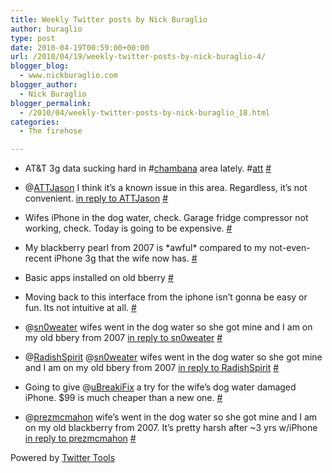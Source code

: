 ```yaml
---
title: Weekly Twitter posts by Nick Buraglio
author: buraglio
type: post
date: 2010-04-19T00:59:00+00:00
url: /2010/04/19/weekly-twitter-posts-by-nick-buraglio-4/
blogger_blog:
  - www.nickburaglio.com
blogger_author:
  - Nick Buraglio
blogger_permalink:
  - /2010/04/weekly-twitter-posts-by-nick-buraglio_18.html
categories:
  - The firehose

---
```

</p> 

  * AT&T 3g data sucking hard in #[chambana][1] area lately. #[att][2] [#][3] 


  * @[ATTJason][4] I think it&#8217;s a known issue in this area. Regardless, it&#8217;s not convenient. [in reply to ATTJason][5] [#][6] 


  * Wifes iPhone in the dog water, check. Garage fridge compressor not working, check. Today is going to be expensive. [#][7] 


  * My blackberry pearl from 2007 is \*awful\* compared to my not-even-recent iPhone 3g that the wife now has. [#][8] 


  * Basic apps installed on old bberry [#][9] 


  * Moving back to this interface from the iphone isn&#8217;t gonna be easy or fun. Its not intuitive at all. [#][10] 


  * @[sn0weater][11] wifes went in the dog water so she got mine and I am on my old bbery from 2007 [in reply to sn0weater][12] [#][13] 


  * @[RadishSpirit][14] @[sn0weater][11] wifes went in the dog water so she got mine and I am on my old bbery from 2007 [in reply to RadishSpirit][15] [#][16] 


  * Going to give @[uBreakiFix][17] a try for the wife&#8217;s dog water damaged iPhone. $99 is much cheaper than a new one. [#][18] 


  * @[prezmcmahon][19] wife&#8217;s went in the dog water so she got mine and I am on my old blackberry from 2007. It&#8217;s pretty harsh after ~3 yrs w/iPhone [in reply to prezmcmahon][20] [#][21] 
</ul> 



Powered by [Twitter Tools][22]

 [1]: http://search.twitter.com/search?q=%23chambana
 [2]: http://search.twitter.com/search?q=%23att
 [3]: http://twitter.com/buraglio/statuses/12249087589
 [4]: http://twitter.com/ATTJason
 [5]: http://twitter.com/ATTJason/statuses/12252899459
 [6]: http://twitter.com/buraglio/statuses/12255533233
 [7]: http://twitter.com/buraglio/statuses/12364549620
 [8]: http://twitter.com/buraglio/statuses/12371902820
 [9]: http://twitter.com/buraglio/statuses/12396222698
 [10]: http://twitter.com/buraglio/statuses/12396373079
 [11]: http://twitter.com/sn0weater
 [12]: http://twitter.com/sn0weater/statuses/12396585931
 [13]: http://twitter.com/buraglio/statuses/12398266662
 [14]: http://twitter.com/RadishSpirit
 [15]: http://twitter.com/RadishSpirit/statuses/12398262607
 [16]: http://twitter.com/buraglio/statuses/12399098689
 [17]: http://twitter.com/uBreakiFix
 [18]: http://twitter.com/buraglio/statuses/12423636455
 [19]: http://twitter.com/prezmcmahon
 [20]: http://twitter.com/prezmcmahon/statuses/12400422311
 [21]: http://twitter.com/buraglio/statuses/12423759195
 [22]: http://alexking.org/projects/wordpress